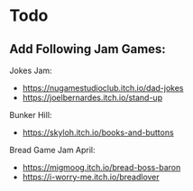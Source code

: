 # Todo
## Add Following Jam Games:
Jokes Jam:
- https://nugamestudioclub.itch.io/dad-jokes
- https://joelbernardes.itch.io/stand-up

Bunker Hill:
- https://skyloh.itch.io/books-and-buttons

Bread Game Jam April:
- https://migmoog.itch.io/bread-boss-baron
- https://i-worry-me.itch.io/breadlover
